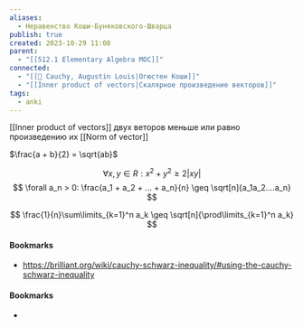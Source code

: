 ```yaml
---
aliases:
  - Неравенство Коши-Буняковского-Шварца
publish: true
created: 2023-10-29 11:08
parent:
  - "[[512.1 Elementary Algebra MOC]]"
connected:
  - "[[👤 Cauchy, Augustin Louis|Огюстен Коши]]"
  - "[[Inner product of vectors|Скалярное произведение векторов]]"
tags:
  - anki
---
```



[[Inner product of vectors]] двух веторов меньше или равно произведению их [[Norm of vector]]

$\frac{a + b}{2} = \sqrt{ab}$

$$
\forall x, y \in R: x^2 + y^2 \geq 2|xy| 
$$
$$
\forall a_n > 0: \frac{a_1 + a_2 + ... + a_n}{n} \geq \sqrt[n]{a_1a_2....a_n}
$$

$$
\frac{1}{n}\sum\limits_{k=1}^n a_k \geq \sqrt[n]{\prod\limits_{k=1}^n a_k}
$$


#### Bookmarks
- https://brilliant.org/wiki/cauchy-schwarz-inequality/#using-the-cauchy-schwarz-inequality











#### Bookmarks
- 

